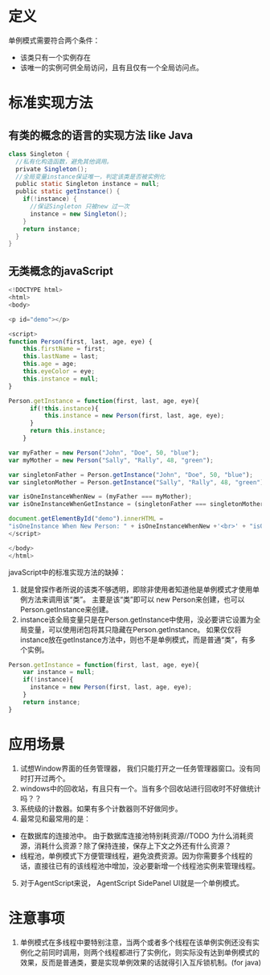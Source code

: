# 定义
单例模式需要符合两个条件：
- 该类只有一个实例存在
- 该唯一的实例可供全局访问，且有且仅有一个全局访问点。

# 标准实现方法
## 有类的概念的语言的实现方法 like Java
```java
class Singleton {
  //私有化构造函数，避免其他调用。
  private Singleton();
  //全局变量instance保证唯一，判定该类是否被实例化
  public static Singleton instance = null;
  public static getInstance() {
    if(!instance) {
      //保证Singleton 只被new 过一次
      instance = new Singleton();
    }
    return instance;
  }
}
```

## 无类概念的javaScript
```javaScript
<!DOCTYPE html>
<html>
<body>

<p id="demo"></p>

<script>
function Person(first, last, age, eye) {
    this.firstName = first;
    this.lastName = last;
    this.age = age;
    this.eyeColor = eye;
    this.instance = null;
}

Person.getInstance = function(first, last, age, eye){
      if(!this.instance){
          this.instance = new Person(first, last, age, eye);
      }
      return this.instance;
	}

var myFather = new Person("John", "Doe", 50, "blue");
var myMother = new Person("Sally", "Rally", 48, "green");

var singletonFather = Person.getInstance("John", "Doe", 50, "blue");
var singletonMother = Person.getInstance("Sally", "Rally", 48, "green");

var isOneInstanceWhenNew = (myFather === myMother);
var isOneInstanceWhenGetInstance = (singletonFather === singletonMother)

document.getElementById("demo").innerHTML =
"isOneInstance When New Person: " + isOneInstanceWhenNew +'<br>' + "isOneInstance When GetInstance: " + isOneInstanceWhenGetInstance; 
</script>

</body>
</html>
```
javaScript中的标准实现方法的缺掉：
1. 就是曾探作者所说的该类不够透明，即除非使用者知道他是单例模式才使用单例方法来调用该“类”。 主要是该“类”即可以 new Person来创建，也可以Person.getInstance来创建。
2. instance该全局变量只是在Person.getInstance中使用，没必要讲它设置为全局变量，可以使用闭包将其只隐藏在Person.getInstance。
如果仅仅将instance放在getInstance方法中，则也不是单例模式，而是普通“类”，有多个实例。
```javaScript
Person.getInstance = function(first, last, age, eye){
	var instance = null;
    if(!instance){
      instance = new Person(first, last, age, eye);
    }
    return instance;
}
```

# 应用场景
1. 试想Window界面的任务管理器， 我们只能打开之一任务管理器窗口。没有同时打开过两个。
2. windows中的回收站，有且只有一个。当有多个回收站进行回收时不好做统计吗？？
3. 系统级的计数器。如果有多个计数器则不好做同步。
4. 最常见和最常用的是：
- 在数据库的连接池中。 由于数据库连接池特别耗资源//TODO 为什么消耗资源，消耗什么资源？除了保持连接，保存上下文之外还有什么资源？
- 线程池，单例模式下方便管理线程，避免浪费资源。因为你需要多个线程的话，直接往已有的该线程池中增加，没必要新增一个线程池实例来管理线程。
5. 对于AgentScript来说， AgentScript SidePanel UI就是一个单例模式。

# 注意事项
1. 单例模式在多线程中要特别注意，当两个或者多个线程在该单例实例还没有实例化之前同时调用，则两个线程都进行了实例化，则实际没有达到单例模式的效果，反而是普通类，要是实现单例效果的话就得引入互斥锁机制。(for java)
